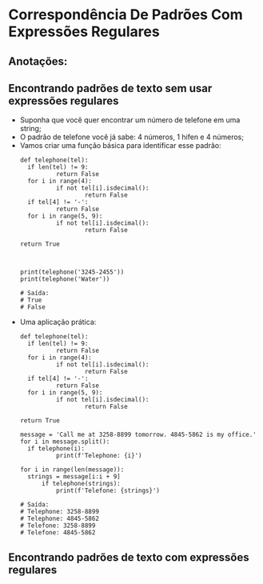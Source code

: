 # Correspondência De Padrões Com Expressões Regulares

## Anotações:

## Encontrando padrões de texto sem usar expressões regulares

+ Suponha que você quer encontrar um número de telefone em uma string;
+ O padrão de telefone você já sabe: 4 números, 1 hifen e 4 números;
+ Vamos criar uma função básica para identificar esse padrão:
  ```telefone
  def telephone(tel):
  	if len(tel) != 9:
        	return False
  	for i in range(4):
        	if not tel[i].isdecimal():
            		return False
  	if tel[4] != '-':
        	return False
  	for i in range(5, 9):
        	if not tel[i].isdecimal():
            		return False

  return True



  print(telephone('3245-2455'))
  print(telephone('Water'))

  # Saída:
  # True
  # False
  ```
+ Uma aplicação prática:
  ```telefonePratica
  def telephone(tel):
  	if len(tel) != 9:
        	return False
  	for i in range(4):
        	if not tel[i].isdecimal():
            		return False
  	if tel[4] != '-':
        	return False
  	for i in range(5, 9):
        	if not tel[i].isdecimal():
            		return False

  return True

  message = 'Call me at 3258-8899 tomorrow. 4845-5862 is my office.'
  for i in message.split():
  	if telephone(i):
        	print(f'Telephone: {i}')

  for i in range(len(message)):
  	strings = message[i:i + 9]
    	if telephone(strings):
        	print(f'Telefone: {strings}')
  
  # Saída:
  # Telephone: 3258-8899
  # Telephone: 4845-5862
  # Telefone: 3258-8899
  # Telefone: 4845-5862
  ```

## Encontrando padrões de texto com expressões regulares



